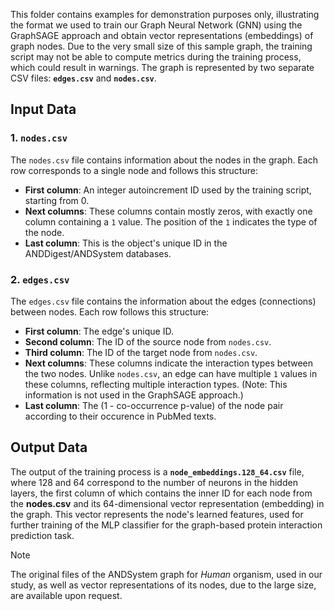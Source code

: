 This folder contains examples for demonstration purposes only, illustrating the format we used to train our Graph Neural Network (GNN) using the GraphSAGE approach and obtain vector representations (embeddings) of graph nodes. Due to the very small size of this sample graph, the training script may not be able to compute metrics during the training process, which could result in warnings. The graph is represented by two separate CSV files: **`edges.csv`** and **`nodes.csv`**.

## Input Data

### 1. `nodes.csv`
The `nodes.csv` file contains information about the nodes in the graph. Each row corresponds to a single node and follows this structure:

- **First column**: An integer autoincrement ID used by the training script, starting from 0.
- **Next columns**: These columns contain mostly zeros, with exactly one column containing a `1` value. The position of the `1` indicates the type of the node.
- **Last column**: This is the object's unique ID in the ANDDigest/ANDSystem databases.

### 2. `edges.csv`
The `edges.csv` file contains the information about the edges (connections) between nodes. Each row follows this structure:

- **First column**: The edge's unique ID.
- **Second column**: The ID of the source node from `nodes.csv`.
- **Third column**: The ID of the target node from `nodes.csv`.
- **Next columns**: These columns indicate the interaction types between the two nodes. Unlike `nodes.csv`, an edge can have multiple `1` values in these columns, reflecting multiple interaction types. (Note: This information is not used in the GraphSAGE approach.)
- **Last column**: The (1 - co-occurrence p-value) of the node pair according to their occurence in PubMed texts.

## Output Data

The output of the training process is a **`node_embeddings.128_64.csv`** file, where 128 and 64 correspond to the number of neurons in the hidden layers, the first column of which contains the inner ID for each node from the **nodes.csv** and its 64-dimensional vector representation (embedding) in the graph. This vector represents the node's learned features, used for further training of the MLP classifier for the graph-based protein interaction prediction task.


> [!NOTE]
> The original files of the ANDSystem graph for <i>Human</i> organism, used in our study, as well as vector representations of its nodes, due to the large size, are available upon request.
